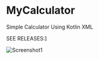 # MyCalculator
Simple Calculator Using Kotlin XML

SEE RELEASES:]


![Screenshot1](https://user-images.githubusercontent.com/85139394/160836028-39dedb64-b5a2-4e9e-b842-c63197825395.jpg)
